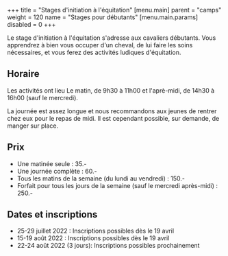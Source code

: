 +++
title = "Stages d'initiation à l'équitation"
[menu.main]
    parent = "camps"
    weight = 120
    name = "Stages pour débutants"
[menu.main.params]
  disabled = 0
+++

Le stage d'initiation à l'équitation s'adresse aux cavaliers débutants.
Vous apprendrez à bien vous occuper d'un cheval, de lui faire les soins nécessaires,
et vous ferez des activités ludiques d'équitation.

## Horaire

Les activités ont lieu Le matin, de 9h30 à 11h00 et l'aprè-midi, de 14h30 à 16h00 (sauf le mercredi).

La journée est assez longue et nous recommandons aux jeunes de rentrer chez eux pour le repas
de midi. Il est cependant possible, sur demande, de manger sur place.

## Prix

- Une matinée seule : 35.-
- Une journée complète : 60.-
- Tous les matins de la semaine (du lundi au vendredi) : 150.-
- Forfait pour tous les jours de la semaine (sauf le mercredi après-midi) : 250.-

## Dates et inscriptions

<ul class="buttonlist">
<li><a class="button disabled">25-29 juillet 2022 : Inscriptions possibles dès le 19 avril</a></li>
<li><a class="button disabled">15-19 août 2022 : Inscriptions possibles dès le 19 avril</a></li>
<li><a class="button disabled">22-24 août 2022 (3 jours): Inscriptions possibles prochainement</a></li>
</ul>
